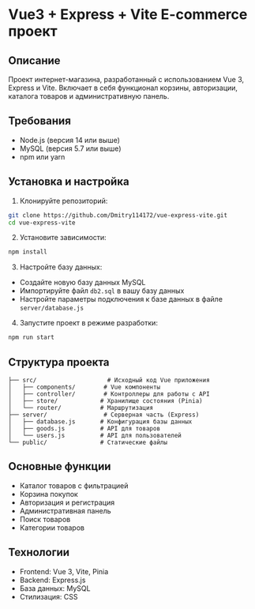 # Vue3 + Express + Vite E-commerce проект

## Описание
Проект интернет-магазина, разработанный с использованием Vue 3, Express и Vite. Включает в себя функционал корзины, авторизации, каталога товаров и административную панель.

## Требования
- Node.js (версия 14 или выше)
- MySQL (версия 5.7 или выше)
- npm или yarn

## Установка и настройка

1. Клонируйте репозиторий:
```bash
git clone https://github.com/Dmitry114172/vue-express-vite.git
cd vue-express-vite
```

2. Установите зависимости:
```bash
npm install
```

3. Настройте базу данных:
- Создайте новую базу данных MySQL
- Импортируйте файл `db2.sql` в вашу базу данных
- Настройте параметры подключения к базе данных в файле `server/database.js`

4. Запустите проект в режиме разработки:
```bash
npm run start
```

## Структура проекта
```
├── src/                    # Исходный код Vue приложения
│   ├── components/        # Vue компоненты
│   ├── controller/        # Контроллеры для работы с API
│   ├── store/            # Хранилище состояния (Pinia)
│   └── router/           # Маршрутизация
├── server/                # Серверная часть (Express)
│   ├── database.js       # Конфигурация базы данных
│   ├── goods.js          # API для товаров
│   └── users.js          # API для пользователей
└── public/               # Статические файлы
```

## Основные функции
- Каталог товаров с фильтрацией
- Корзина покупок
- Авторизация и регистрация
- Административная панель
- Поиск товаров
- Категории товаров

## Технологии
- Frontend: Vue 3, Vite, Pinia
- Backend: Express.js
- База данных: MySQL
- Стилизация: CSS

